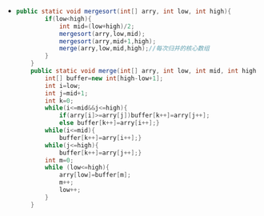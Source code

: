 - ```java
  public static void mergesort(int[] arry, int low, int high){
          if(low<high){
              int mid=(low+high)/2;
              mergesort(arry,low,mid);
              mergesort(arry,mid+1,high);
              merge(arry,low,mid,high);//每次归并的核心数组
          }
      }
      public static void merge(int[] arry, int low, int mid, int high){
          int[] buffer=new int[high-low+1];
          int i=low;
          int j=mid+1;
          int k=0;
          while(i<=mid&&j<=high){
              if(arry[i]>=arry[j])buffer[k++]=arry[j++];
              else buffer[k++]=arry[i++];}
          while(i<=mid){
              buffer[k++]=arry[i++];}
          while(j<=high){
              buffer[k++]=arry[j++];}
          int m=0;
          while (low<=high){
              arry[low]=buffer[m];
              m++;
              low++;
          }
      }
  ```